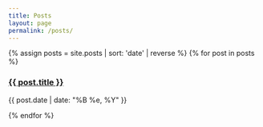 ```yaml
---
title: Posts
layout: page
permalink: /posts/
---
```

<link rel="stylesheet" href="/assets/page.css">

{% assign posts = site.posts | sort: 'date' | reverse %}
{% for post in posts %}
<div class="item">
  <h3><a href="{{ post.url }}">{{ post.title }}</a></h3>
  <p>{{ post.date | date: "%B %e, %Y" }}</p>
</div>
{% endfor %}
